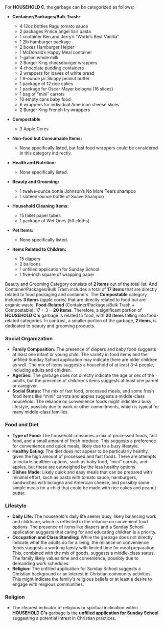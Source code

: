 For **HOUSEHOLD C**, the garbage can be categorized as follows:

- **Container/Packages/Bulk Trash:**
    - 4 12oz bottles Ragu tomato sauce
    - 2 packages Prince angel hair pasta
    - 1 container Ben and Jerry’s “World’s Best Vanilla”
    - 1 2lb hamburger package
    - 2 boxes Hamburger Helper
    - 1 McDonald’s Happy Meal container
    - 1-gallon whole milk
    - 2 Burger King cheeseburger wrappers
    - 4 chocolate pudding containers
    - 2 wrappers for loaves of white bread
    - 1 8-ounce jar Skippy peanut butter
    - 1 package of 12 rice cakes
    - 1 package for Oscar Mayer bologna (16 slices)
    - 1 bag of “mini” carrots
    - 10 empty cans baby food
    - 6 wrappers for individual American cheese slices
    - 2 Burger King French fry wrappers
- **Compostable**
	- 3 Apple Cores
- **Non-food but Consumable Items:**
    - None specifically listed, but fast food wrappers could be considered in this category indirectly.
- **Health and Nutrition:**
    - None specifically listed.
- **Beauty and Grooming:**
    - 1 twelve-ounce bottle Johnson’s No More Tears shampoo
    - 1 sixteen-ounce bottle of Suave Shampoo
- **Household Cleaning Items:**
    - 15 toilet paper tubes 
    - 1 package of Wet Ones (50 cloths)
- **Pet Items:**
    - None specifically listed.
- **Items Related to Children:**
    
    - 15 diapers
    - 2 balloons
    - 1 unfilled application for Sunday School
    - 1 five-inch square of wrapping paper 
      
Beauty and Grooming Category consists of **2 items** out of the total list. And Container/Packages/Bulk Trash includes a total of **17 items** that are directly related to food packaging and containers.
The **Compostable** category includes **3 items** (apple cores) that are directly related to food but are organic waste.
**Food-Related** (Container/Packages/Bulk Trash + Compostable): 17 + 3 = **20 items**. 
Therefore, a significant portion of **HOUSEHOLD C's** garbage is related to food, with **20 items** falling into food-related categories.
In contrast, a smaller portion of the garbage, **2 items**, is dedicated to beauty and grooming products.


### Social Organization

- **Family Composition:** The presence of diapers and baby food suggests at least one infant or young child. The variety in food items and the unfilled Sunday School application may indicate there are older children as well. The mix of items suggests a household of at least 3-4 people, including adults and children.
- **Age/Sex:** The garbage does not directly indicate the age or sex of the adults, but the presence of children's items suggests at least one parent or caregiver.
- **Social Status:** The mix of fast food, processed meals, and some fresh food items like "mini" carrots and apples suggests a middle-class household. The reliance on convenience foods might indicate a busy lifestyle, possibly due to work or other commitments, which is typical for many middle-class families.

### Food and Diet

- **Type of Food:** The household consumes a mix of processed foods, fast food, and a small amount of fresh produce. This suggests a preference for convenience and quick meals, likely due to a busy lifestyle.
- **Healthy Eating:** The diet does not appear to be particularly healthy, given the high amount of processed and fast foods. There are attempts to include healthier options, such as baby food, "mini" carrots, and apples, but these are outweighed by the less healthy options.
- **Dishes Made:** Likely quick and easy meals that can be prepared with minimal effort, such as pasta with tomato sauce, hamburgers, sandwiches with bologna and American cheese, and possibly some simple meals for a child that could be made with rice cakes and peanut butter.

### Lifestyle

- **Daily Life:** The household's daily life seems busy, likely balancing work and childcare, which is reflected in the reliance on convenient food options. The presence of items like diapers and a Sunday School application suggests that caring for and educating children is a priority.
- **Occupation and Class Standing:** While the garbage does not directly indicate what the adults do for a living, the reliance on convenience foods suggests a working family with limited time for meal preparation. This, combined with the mix of goods, suggests a middle-class status. The family likely values time and convenience, possibly due to demanding work schedules.
- **Religion:** The unfilled application for Sunday School suggests a Christian background or an interest in Christian community activities. This might indicate the family's religious beliefs or at least a desire to engage with religious communities.

### Religion

- The clearest indicator of religious or spiritual inclination within **HOUSEHOLD C's** garbage is the **unfilled application for Sunday School** suggesting a potential intrest in Christian practices. 
